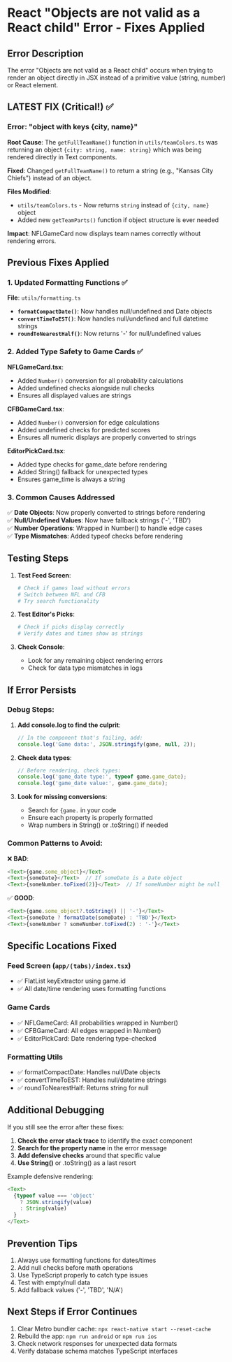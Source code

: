 # React "Objects are not valid as a React child" Error - Fixes Applied

## Error Description
The error "Objects are not valid as a React child" occurs when trying to render an object directly in JSX instead of a primitive value (string, number) or React element.

## LATEST FIX (Critical!) ✅

### Error: "object with keys {city, name}"
**Root Cause**: The `getFullTeamName()` function in `utils/teamColors.ts` was returning an object `{city: string, name: string}` which was being rendered directly in Text components.

**Fixed**: Changed `getFullTeamName()` to return a string (e.g., "Kansas City Chiefs") instead of an object.

**Files Modified**:
- `utils/teamColors.ts` - Now returns `string` instead of `{city, name}` object
- Added new `getTeamParts()` function if object structure is ever needed

**Impact**: NFLGameCard now displays team names correctly without rendering errors.

## Previous Fixes Applied

### 1. Updated Formatting Functions ✅
**File**: `utils/formatting.ts`

- **`formatCompactDate()`**: Now handles null/undefined and Date objects
- **`convertTimeToEST()`**: Now handles null/undefined and full datetime strings
- **`roundToNearestHalf()`**: Now returns '-' for null/undefined values

### 2. Added Type Safety to Game Cards ✅

**NFLGameCard.tsx**:
- Added `Number()` conversion for all probability calculations
- Added undefined checks alongside null checks
- Ensures all displayed values are strings

**CFBGameCard.tsx**:
- Added `Number()` conversion for edge calculations
- Added undefined checks for predicted scores
- Ensures all numeric displays are properly converted to strings

**EditorPickCard.tsx**:
- Added type checks for game_date before rendering
- Added String() fallback for unexpected types
- Ensures game_time is always a string

### 3. Common Causes Addressed

✅ **Date Objects**: Now properly converted to strings before rendering  
✅ **Null/Undefined Values**: Now have fallback strings ('-', 'TBD')  
✅ **Number Operations**: Wrapped in Number() to handle edge cases  
✅ **Type Mismatches**: Added typeof checks before rendering

## Testing Steps

1. **Test Feed Screen**:
   ```bash
   # Check if games load without errors
   # Switch between NFL and CFB
   # Try search functionality
   ```

2. **Test Editor's Picks**:
   ```bash
   # Check if picks display correctly
   # Verify dates and times show as strings
   ```

3. **Check Console**:
   - Look for any remaining object rendering errors
   - Check for data type mismatches in logs

## If Error Persists

### Debug Steps:

1. **Add console.log to find the culprit**:
   ```typescript
   // In the component that's failing, add:
   console.log('Game data:', JSON.stringify(game, null, 2));
   ```

2. **Check data types**:
   ```typescript
   // Before rendering, check types:
   console.log('game_date type:', typeof game.game_date);
   console.log('game_date value:', game.game_date);
   ```

3. **Look for missing conversions**:
   - Search for `{game.` in your code
   - Ensure each property is properly formatted
   - Wrap numbers in String() or .toString() if needed

### Common Patterns to Avoid:

❌ **BAD**:
```typescript
<Text>{game.some_object}</Text>
<Text>{someDate}</Text>  // If someDate is a Date object
<Text>{someNumber.toFixed(2)}</Text>  // If someNumber might be null
```

✅ **GOOD**:
```typescript
<Text>{game.some_object?.toString() || '-'}</Text>
<Text>{someDate ? formatDate(someDate) : 'TBD'}</Text>
<Text>{someNumber ? someNumber.toFixed(2) : '-'}</Text>
```

## Specific Locations Fixed

### Feed Screen (`app/(tabs)/index.tsx`)
- ✅ FlatList keyExtractor using game.id
- ✅ All date/time rendering uses formatting functions

### Game Cards
- ✅ NFLGameCard: All probabilities wrapped in Number()
- ✅ CFBGameCard: All edges wrapped in Number()
- ✅ EditorPickCard: Date rendering type-checked

### Formatting Utils
- ✅ formatCompactDate: Handles null/Date objects
- ✅ convertTimeToEST: Handles null/datetime strings
- ✅ roundToNearestHalf: Returns string for null

## Additional Debugging

If you still see the error after these fixes:

1. **Check the error stack trace** to identify the exact component
2. **Search for the property name** in the error message
3. **Add defensive checks** around that specific value
4. **Use String()** or .toString() as a last resort

Example defensive rendering:
```typescript
<Text>
  {typeof value === 'object' 
    ? JSON.stringify(value) 
    : String(value)
  }
</Text>
```

## Prevention Tips

1. Always use formatting functions for dates/times
2. Add null checks before math operations
3. Use TypeScript properly to catch type issues
4. Test with empty/null data
5. Add fallback values ('-', 'TBD', 'N/A')

## Next Steps if Error Continues

1. Clear Metro bundler cache: `npx react-native start --reset-cache`
2. Rebuild the app: `npm run android` or `npm run ios`
3. Check network responses for unexpected data formats
4. Verify database schema matches TypeScript interfaces

